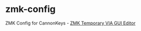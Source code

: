 # zmk-config
ZMK Config for CannonKeys - [ZMK Temporary VIA GUI Editor](https://nickcoutsos.github.io/keymap-editor/)

